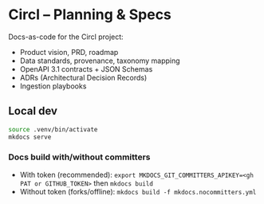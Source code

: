# Circl – Planning & Specs

Docs-as-code for the Circl project:

- Product vision, PRD, roadmap
- Data standards, provenance, taxonomy mapping
- OpenAPI 3.1 contracts + JSON Schemas
- ADRs (Architectural Decision Records)
- Ingestion playbooks

## Local dev

```bash
source .venv/bin/activate
mkdocs serve
```

### Docs build with/without committers

- With token (recommended): `export MKDOCS_GIT_COMMITTERS_APIKEY=<gh PAT or GITHUB_TOKEN>` then `mkdocs build`
- Without token (forks/offline): `mkdocs build -f mkdocs.nocommitters.yml`
